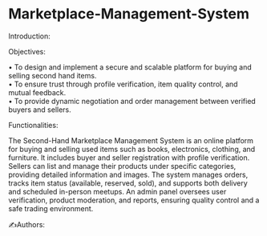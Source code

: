 # Marketplace-Management-System

Introduction:


Objectives: 

• To design and implement a secure and scalable platform for buying and selling second hand items.  
• To ensure trust through profile verification, item quality control, and mutual feedback.  
• To provide dynamic negotiation and order management between verified buyers and sellers.  

Functionalities: 

The Second-Hand Marketplace Management System is an online platform for buying and selling used items such as books, electronics, clothing, and furniture. It includes buyer and seller registration with profile verification. Sellers can list and manage their products under specific categories, providing detailed information and images. The system manages orders, tracks item status (available, reserved, sold), and supports both delivery and scheduled in-person meetups. An admin panel oversees user verification, product moderation, and reports, ensuring quality control and a safe trading environment. 

✍️Authors:
